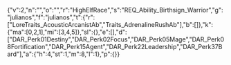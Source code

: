 {"v":2,"n":"","o":"","r":"HighElfRace","s":"REQ_Ability_Birthsign_Warrior","g":"julianos","f":"julianos","t":{"r":["LoreTraits_AcousticArcanistAb","Traits_AdrenalineRushAb"],"b":[]},"k":{"ma":[0,2,1],"mi":[3,4,5]},"sl":{},"e":[],"d":["DAR_Perk01Destiny","DAR_Perk02Focus","DAR_Perk05Mage","DAR_Perk08Fortification","DAR_Perk15Agent","DAR_Perk22Leadership","DAR_Perk37Bard"],"a":{"h":4,"st":1,"m":8,"l":1},"p":{}}
